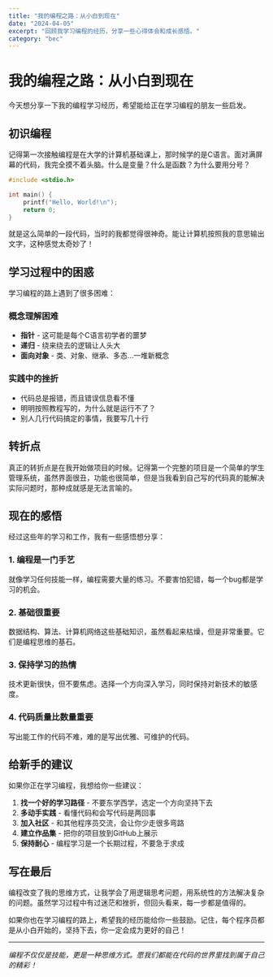 ```yaml
---
title: "我的编程之路：从小白到现在"
date: "2024-04-05"
excerpt: "回顾我学习编程的经历，分享一些心得体会和成长感悟。"
category: "bec"
---
```


# 我的编程之路：从小白到现在

今天想分享一下我的编程学习经历，希望能给正在学习编程的朋友一些启发。

## 初识编程

记得第一次接触编程是在大学的计算机基础课上，那时候学的是C语言。面对满屏幕的代码，我完全摸不着头脑。什么是变量？什么是函数？为什么要用分号？

```c
#include <stdio.h>

int main() {
    printf("Hello, World!\n");
    return 0;
}
```

就是这么简单的一段代码，当时的我都觉得很神奇。能让计算机按照我的意思输出文字，这种感觉太奇妙了！

## 学习过程中的困惑

学习编程的路上遇到了很多困难：

### 概念理解困难
- **指针** - 这可能是每个C语言初学者的噩梦
- **递归** - 绕来绕去的逻辑让人头大
- **面向对象** - 类、对象、继承、多态...一堆新概念

### 实践中的挫折
- 代码总是报错，而且错误信息看不懂
- 明明按照教程写的，为什么就是运行不了？
- 别人几行代码搞定的事情，我要写几十行

## 转折点

真正的转折点是在我开始做项目的时候。记得第一个完整的项目是一个简单的学生管理系统，虽然界面很丑，功能也很简单，但是当我看到自己写的代码真的能解决实际问题时，那种成就感是无法言喻的。

## 现在的感悟

经过这些年的学习和工作，我有一些感悟想分享：

### 1. 编程是一门手艺
就像学习任何技能一样，编程需要大量的练习。不要害怕犯错，每一个bug都是学习的机会。

### 2. 基础很重要
数据结构、算法、计算机网络这些基础知识，虽然看起来枯燥，但是非常重要。它们是编程思维的基石。

### 3. 保持学习的热情
技术更新很快，但不要焦虑。选择一个方向深入学习，同时保持对新技术的敏感度。

### 4. 代码质量比数量重要
写出能工作的代码不难，难的是写出优雅、可维护的代码。

## 给新手的建议

如果你正在学习编程，我想给你一些建议：

1. **找一个好的学习路径** - 不要东学西学，选定一个方向坚持下去
2. **多动手实践** - 看懂代码和会写代码是两回事
3. **加入社区** - 和其他程序员交流，会让你少走很多弯路
4. **建立作品集** - 把你的项目放到GitHub上展示
5. **保持耐心** - 编程学习是一个长期过程，不要急于求成

## 写在最后

编程改变了我的思维方式，让我学会了用逻辑思考问题，用系统性的方法解决复杂的问题。虽然学习过程中有过迷茫和挫折，但回头看来，每一步都是值得的。

如果你也在学习编程的路上，希望我的经历能给你一些鼓励。记住，每个程序员都是从小白开始的，坚持下去，你一定会成为更好的自己！

---

*编程不仅仅是技能，更是一种思维方式。愿我们都能在代码的世界里找到属于自己的精彩！* 
